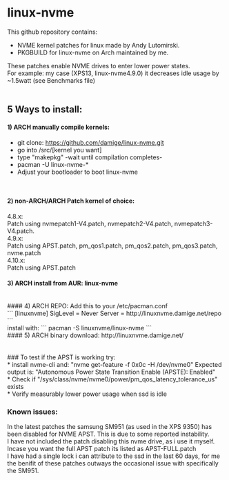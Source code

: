# linux-nvme

This github repository contains: <br /> 
* NVME kernel patches for linux made by Andy Lutomirski. <br /> 
* PKGBUILD for linux-nvme on Arch maintained by me. <br /> 

These patches enable NVME drives to enter lower power states.<br />
For example: my case (XPS13, linux-nvme4.9.0) it decreases idle usage by ~1.5watt (see Benchmarks file)<br />
<br />
## 5 Ways to install:
#### 1) ARCH manually compile kernels:

* git clone: https://github.com/damige/linux-nvme.git
* go into /src/[kernel you want]
* type "makepkg" -wait until compilation completes-
* pacman -U linux-nvme-*
* Adjust your bootloader to boot linux-nvme
<br />

#### 2) non-ARCH/ARCH Patch kernel of choice:
4.8.x:<br />
Patch using nvmepatch1-V4.patch, nvmepatch2-V4.patch, nvmepatch3-V4.patch.
<br />
4.9.x:<br />
Patch using APST.patch, pm_qos1.patch, pm_qos2.patch, pm_qos3.patch, nvme.patch
<br />
4.10.x:<br />
Patch using APST.patch
<br />
#### 3) ARCH install from AUR: linux-nvme
<br />
#### 4) ARCH REPO: Add this to your /etc/pacman.conf <br />
```
[linuxnvme]
SigLevel = Never
Server = http://linuxnvme.damige.net/repo
```
<br />
install with:
```
pacman -S linuxnvme/linux-nvme
```
<br />
#### 5) ARCH binary download:
http://linuxnvme.damige.net/
<br />
<br />
<br />
### To test if the APST is working try:
<br />
* install nvme-cli and: "nvme get-feature -f 0x0c -H /dev/nvme0" Expected output is: "Autonomous Power State Transition Enable (APSTE): Enabled"
<br />
* Check if "/sys/class/nvme/nvme0/power/pm_qos_latency_tolerance_us" exists 
<br />
* Verify measurably lower power usage when ssd is idle
<br />

### Known issues:
In the latest patches the samsung SM951 (as used in the XPS 9350) has been disabled for NVME APST.
This is due to some reported instability.<br />
I have not included the patch disabling this nvme drive, as i use it myself. Incase you want the full APST patch its listed as APST-FULL.patch<br />
I have had a single lock i can attribute to the ssd in the last 60 days, for me the benifit of these patches outways the occasional issue with specifically the SM951.
